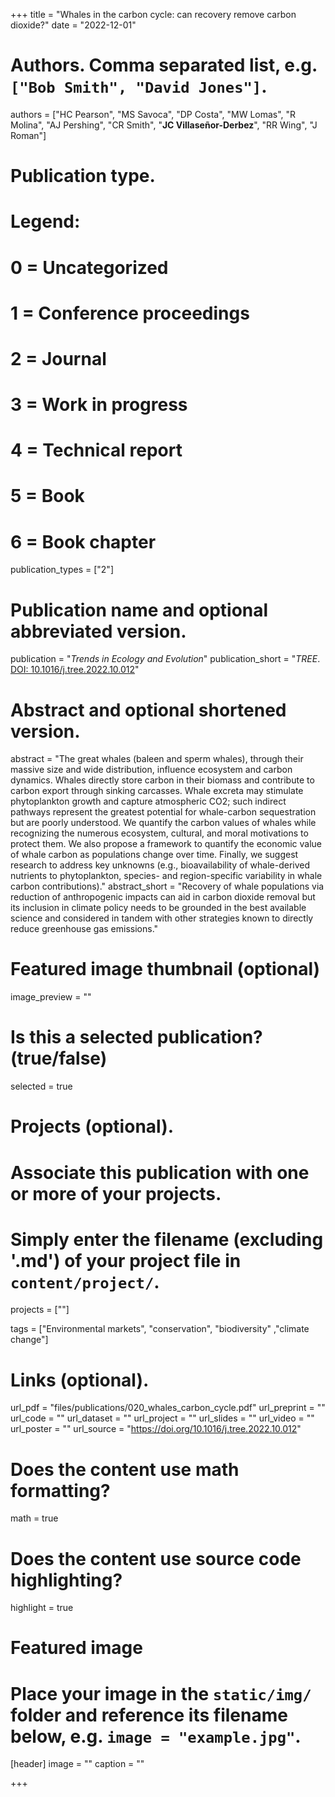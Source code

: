 +++
title = "Whales in the carbon cycle: can recovery remove carbon dioxide?"
date = "2022-12-01"

# Authors. Comma separated list, e.g. `["Bob Smith", "David Jones"]`.
authors = ["HC Pearson", "MS Savoca", "DP Costa", "MW Lomas", "R Molina", "AJ Pershing", "CR Smith", "**JC Villaseñor-Derbez**", "RR Wing", "J Roman"]

# Publication type.
# Legend:
# 0 = Uncategorized
# 1 = Conference proceedings
# 2 = Journal
# 3 = Work in progress
# 4 = Technical report
# 5 = Book
# 6 = Book chapter
publication_types = ["2"]

# Publication name and optional abbreviated version.
publication = "*Trends in Ecology and Evolution*"
publication_short = "*TREE*. [DOI: 10.1016/j.tree.2022.10.012](https://doi.org/10.1016/j.tree.2022.10.012)"

# Abstract and optional shortened version.
abstract = "The great whales (baleen and sperm whales), through their massive size and wide distribution, influence ecosystem and carbon dynamics. Whales directly store carbon in their biomass and contribute to carbon export through sinking carcasses. Whale excreta may stimulate phytoplankton growth and capture atmospheric CO2; such indirect pathways represent the greatest potential for whale-carbon sequestration but are poorly understood. We quantify the carbon values of whales while recognizing the numerous ecosystem, cultural, and moral motivations to protect them. We also propose a framework to quantify the economic value of whale carbon as populations change over time. Finally, we suggest research to address key unknowns (e.g., bioavailability of whale-derived nutrients to phytoplankton, species- and region-specific variability in whale carbon contributions)."
abstract_short = "Recovery of whale populations via reduction of anthropogenic impacts can aid in carbon dioxide removal but its inclusion in climate policy needs to be grounded in the best available science and considered in tandem with other strategies known to directly reduce greenhouse gas emissions."

# Featured image thumbnail (optional)
image_preview = ""

# Is this a selected publication? (true/false)
selected = true

# Projects (optional).
#   Associate this publication with one or more of your projects.
#   Simply enter the filename (excluding '.md') of your project file in `content/project/`.
projects = [""]

tags = ["Environmental markets", "conservation", "biodiversity" ,"climate change"]

# Links (optional).
url_pdf = "files/publications/020_whales_carbon_cycle.pdf"
url_preprint = ""
url_code = ""
url_dataset = ""
url_project = ""
url_slides = ""
url_video = ""
url_poster = ""
url_source = "https://doi.org/10.1016/j.tree.2022.10.012"

# Does the content use math formatting?
math = true

# Does the content use source code highlighting?
highlight = true

# Featured image
# Place your image in the `static/img/` folder and reference its filename below, e.g. `image = "example.jpg"`.
[header]
image = ""
caption = ""

+++
